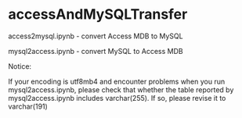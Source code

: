 # accessAndMySQLTransfer

access2mysql.ipynb - convert Access MDB to MySQL

mysql2access.ipynb -  convert MySQL to Access MDB

Notice:

If your encoding is utf8mb4 and encounter problems when you run mysql2access.ipynb, please check that whether the table reported by mysql2access.ipynb includes varchar(255). If so, please revise it to varchar(191)
